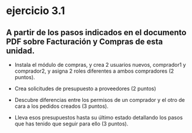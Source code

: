 # ejercicio 3.1

## A partir de los pasos indicados en el documento PDF sobre Facturación y Compras de esta unidad.

- Instala el módulo de compras, y crea 2 usuarios nuevos, comprador1 y comprador2, y asigna 2 roles diferentes a ambos compradores (2 puntos). 

- Crea solicitudes de presupuesto a proveedores (2 puntos)

- Descubre diferencias entre los permisos de un comprador y el otro de cara a los pedidos creados (3 puntos).

- Lleva esos presupuestos hasta su último estado detallando los pasos que has tenido que seguir para ello (3 puntos).
